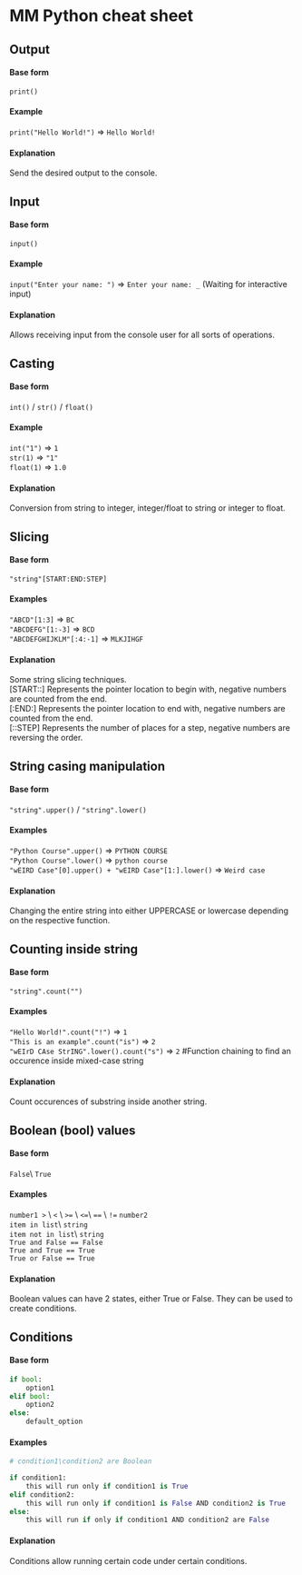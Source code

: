 # MM Python cheat sheet

## Output
#### Base form
`print()`
#### Example
`print("Hello World!")` => `Hello World!`
#### Explanation
Send the desired output to the console.

## Input
#### Base form
`input()`
#### Example
`input("Enter your name: ")` => `Enter your name: _` (Waiting for interactive input)
#### Explanation
Allows receiving input from the console user for all sorts of operations.

## Casting
#### Base form
`int()` / `str()` / `float()`
#### Example
`int("1")` => `1`  
`str(1)` => `"1"`  
`float(1)` => `1.0`
#### Explanation
Conversion from string to integer, integer/float to string or integer to float.

## Slicing
#### Base form
`"string"[START:END:STEP]`
#### Examples
`"ABCD"[1:3]` => `BC`  
`"ABCDEFG"[1:-3]` => `BCD`  
`"ABCDEFGHIJKLM"[:4:-1]` => `MLKJIHGF`
#### Explanation
Some string slicing techniques.  
[START::] Represents the pointer location to begin with, negative numbers are counted from the end.  
[:END:] Represents the pointer location to end with, negative numbers are counted from the end.  
[::STEP] Represents the number of places for a step, negative numbers are reversing the order.  

## String casing manipulation
#### Base form
`"string".upper()` / `"string".lower()`
#### Examples
`"Python Course".upper()` => `PYTHON COURSE`  
`"Python Course".lower()` => `python course`  
`"wEIRD Case"[0].upper() + "wEIRD Case"[1:].lower()` => `Weird case`  
#### Explanation
Changing the entire string into either UPPERCASE or lowercase depending on the respective function.

## Counting inside string
#### Base form
`"string".count("")`
#### Examples
`"Hello World!".count("!")` => `1`  
`"This is an example".count("is")` => `2`  
`"wEIrD CAse StrING".lower().count("s")` => `2` #Function chaining to find an occurence inside mixed-case string
#### Explanation
Count occurences of substring inside another string.

## Boolean (bool) values
#### Base form
`False`\ `True`
#### Examples
`number1 >` \ `<` \ `>=` \ `<=`\ `==` \ `!=` `number2`  
`item in list`\ `string`  
`item not in list`\ `string`  
`True and False == False`  
`True and True == True`  
`True or False == True`
#### Explanation
Boolean values can have 2 states, either True or False. They can be used to create conditions.

## Conditions
#### Base form
```python
if bool:
    option1
elif bool:
    option2
else:
    default_option
```
#### Examples
```python
# condition1\condition2 are Boolean

if condition1:
    this will run only if condition1 is True
elif condition2:
    this will run only if condition1 is False AND condition2 is True
else:
    this will run if only if condition1 AND condition2 are False
```
#### Explanation
Conditions allow running certain code under certain conditions.
